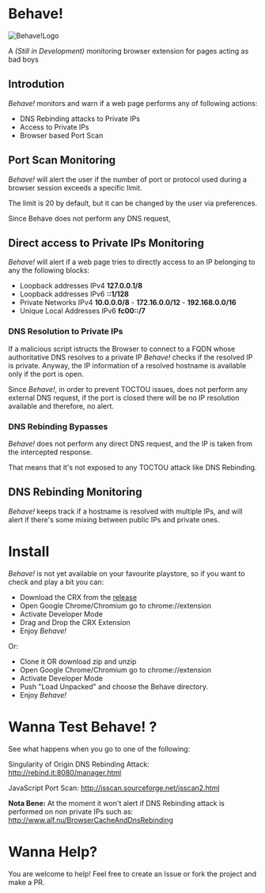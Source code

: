 # Behave!

![Behave!Logo](https://user-images.githubusercontent.com/1196560/84408775-d7e64980-ac0c-11ea-87ed-38da5c38ffc6.png)

A *(Still in Development)* monitoring browser extension for pages acting as bad boys 

## Introdution

*Behave!* monitors and warn if a web page performs any of following actions:

- DNS Rebinding attacks to Private IPs
- Access to Private IPs
- Browser based Port Scan


## Port Scan Monitoring

*Behave!* will alert the user if the number of port or protocol used during a browser session exceeds a specific limit.

The limit is 20 by default, but it can be changed by the user via preferences.

Since Behave does not perform any DNS request, 


## Direct access to Private IPs Monitoring

*Behave!* will alert if a web page tries to directly access to an IP belonging to any the following blocks:

- Loopback addresses IPv4 **127.0.0.1/8**
- Loopback addresses IPv6 **::1/128**
- Private Networks IPv4 **10.0.0.0/8** - **172.16.0.0/12** - **192.168.0.0/16**
- Unique Local Addresses IPv6 **fc00::/7**


### DNS Resolution to Private IPs

If a malicious script istructs the Browser to connect to a FQDN whose authoritative DNS resolves to a private IP
*Behave!* checks if the resolved IP is private.
Anyway, the IP information of a resolved hostname is available only if the port is open.

Since *Behave!*, in order to prevent TOCTOU issues, does not perform any external DNS request, if the port is closed there will be no IP resolution available and therefore, no alert.


### DNS Rebinding Bypasses

*Behave!* does not perform any direct DNS request, and the IP is taken from the intercepted response. 

That means that it's not exposed to any TOCTOU attack like DNS Rebinding.

## DNS Rebinding Monitoring

*Behave!* keeps track if a hostname is resolved with multiple IPs, and will alert if there's some mixing between public IPs
and private ones.


# Install

*Behave!* is not yet available on your favourite playstore, so if you want to check and play a bit you can:

* Download the CRX from the [release](https://github.com/wisec/behave/releases)
* Open Google Chrome/Chromium go to chrome://extension 
* Activate Developer Mode
* Drag and Drop the CRX Extension
* Enjoy *Behave!*

Or:

* Clone it OR download zip and unzip
* Open Google Chrome/Chromium go to chrome://extension 
* Activate Developer Mode
* Push "Load Unpacked" and choose the Behave directory.
* Enjoy *Behave!*

# Wanna Test Behave! ?

See what happens when you go to one of the following:

Singularity of Origin DNS Rebinding Attack:
http://rebind.it:8080/manager.html

JavaScript Port Scan:
http://jsscan.sourceforge.net/jsscan2.html

**Nota Bene:**
At the moment it won't alert if DNS Rebinding attack is performed on non private IPs such as:
http://www.alf.nu/BrowserCacheAndDnsRebinding

# Wanna Help? 

You are welcome to help! 
Feel free to create an Issue or fork the project and make a PR.
